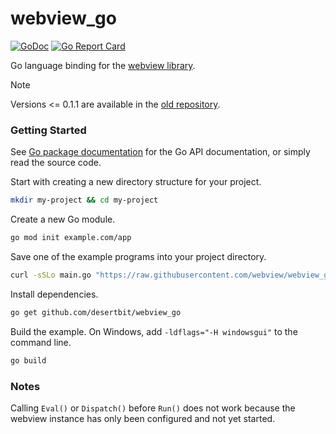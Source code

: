 # webview_go

[![GoDoc](https://godoc.org/github.com/desertbit/webview_go?status.svg)](https://godoc.org/github.com/desertbit/webview_go)
[![Go Report Card](https://goreportcard.com/badge/github.com/desertbit/webview_go)](https://goreportcard.com/report/github.com/desertbit/webview_go)

Go language binding for the [webview library][webview].

> [!NOTE]
> Versions <= 0.1.1 are available in the [old repository][webview].

### Getting Started

See [Go package documentation][go-docs] for the Go API documentation, or simply read the source code.

Start with creating a new directory structure for your project.

```sh
mkdir my-project && cd my-project
```

Create a new Go module.

```sh
go mod init example.com/app
```

Save one of the example programs into your project directory.

```sh
curl -sSLo main.go "https://raw.githubusercontent.com/webview/webview_go/master/examples/basic/main.go"
```

Install dependencies.

```sh
go get github.com/desertbit/webview_go
```

Build the example. On Windows, add `-ldflags="-H windowsgui"` to the command line.

```sh
go build
```

### Notes

Calling `Eval()` or `Dispatch()` before `Run()` does not work because the webview instance has only been configured and not yet started.

[go-docs]: https://pkg.go.dev/github.com/desertbit/webview_go
[webview]: https://github.com/webview/webview
